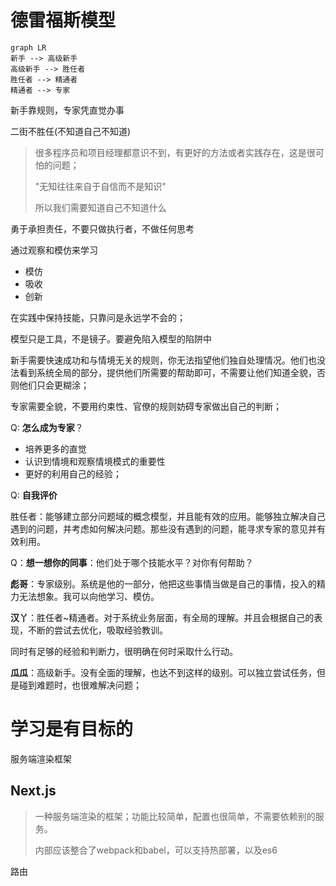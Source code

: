 # 德雷福斯模型

```mermaid
graph LR
新手 --> 高级新手
高级新手 --> 胜任者
胜任者 --> 精通者
精通者 --> 专家

```

新手靠规则，专家凭直觉办事



二街不胜任(不知道自己不知道)

> 很多程序员和项目经理都意识不到，有更好的方法或者实践存在，这是很可怕的问题；
>
> "无知往往来自于自信而不是知识"
>
> 所以我们需要知道自己不知道什么



勇于承担责任，不要只做执行者，不做任何思考



通过观察和模仿来学习

- 模仿
- 吸收
- 创新

在实践中保持技能，只靠问是永远学不会的；



模型只是工具，不是镜子。要避免陷入模型的陷阱中



新手需要快速成功和与情境无关的规则，你无法指望他们独自处理情况。他们也没法看到系统全局的部分，提供他们所需要的帮助即可，不需要让他们知道全貌，否则他们只会更糊涂；

专家需要全貌，不要用约束性、官僚的规则妨碍专家做出自己的判断；



Q: **怎么成为专家**？

- 培养更多的直觉
- 认识到情境和观察情境模式的重要性
- 更好的利用自己的经验；

Q: **自我评价**

胜任者：能够建立部分问题域的概念模型，并且能有效的应用。能够独立解决自己遇到的问题，并考虑如何解决问题。那些没有遇到的问题，能寻求专家的意见并有效利用。

Q：**想一想你的同事**：他们处于哪个技能水平？对你有何帮助？

 **彪哥**：专家级别。系统是他的一部分，他把这些事情当做是自己的事情，投入的精力无法想象。我可以向他学习、模仿。

**汉丫**：胜任者~精通者。对于系统业务层面，有全局的理解。并且会根据自己的表现，不断的尝试去优化，吸取经验教训。 

同时有足够的经验和判断力，很明确在何时采取什么行动。

**瓜瓜**：高级新手。没有全面的理解，也达不到这样的级别。可以独立尝试任务，但是碰到难题时，也很难解决问题；









# 学习是有目标的





服务端渲染框架

## Next.js

> 一种服务端渲染的框架；功能比较简单，配置也很简单，不需要依赖别的服务。
>
> 内部应该整合了webpack和babel，可以支持热部署，以及es6





路由

